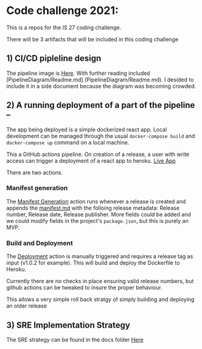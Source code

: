 # Code challenge 2021:
This is a repos for the IS 27 coding challenge.

There will be 3 artifacts that will be included in this coding challenge

## 1) CI/CD pipleline design

The pipeline image is [Here](PipelineDiagram/pipeline.drawio.png).  With further reading included [PipelineDiagram/Readme.md] (PipelineDiagram/Readme.md).  I desided to include it in a side document because the diagram was becoming crowded.

## 2) A running deployment of a part of the pipeline – 

The app being deployed is a simple dockerized react app.  Local development can be managed through the usual `docker-compose build` and `docker-compose up` command on a local machine.

This a GitHub actions pipeline.  On creation of a release, a user with write access can trigger a deployment of a react app to heroku.  [Live App](https://jon-code-challenge.herokuapp.com/)

There are two actions.  

### Manifest generation

The [Manifest Generation](/.github/workflows/manifest-genration.yml) action runs whenever a release is created and appends the [manifest.md](/manifest.md) with the folloing release metadata: Release number, Release date, Release publisher.  More fields could be added and we could modify fields in the project's `package.json`, but this is purely an MVP.

### Build and Deployment

The [Deployment](.github/workflows/manifest-genration.yml) action is manually triggered and requires a release tag as input (v1.0.2 for example).  This will build and deploy the Dockerfile to Heroku. 

Currently there are no checks in place ensuring valid release numbers, but github actions can be tweaked to insure the proper behaviour.  

This allows a very simple roll back stratgy of simply building and deploying an older release

## 3) SRE Implementation Strategy

The SRE strategy can be found in the docs folder [Here](docs/SREImplementationStrategyDocument.md)